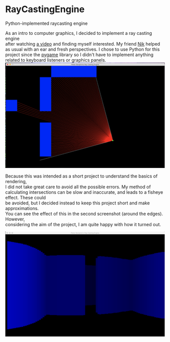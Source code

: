 # RayCastingEngine
Python-implemented raycasting engine

As an intro to computer graphics, I decided to implement a ray casting engine  
after watching [a video](https://www.youtube.com/watch?v=eOCQfxRQ2pY&t=601s) and finding myself interested. My friend [Nik](https://github.com/NikolasUntoten) helped  
as usual with an ear and fresh perspectives. I chose to use Python for this  
project since the [pygame](https://www.pygame.org/news) library so I didn't have to implement anything  
related to keyboard listeners or graphics panels.  
![alt text](https://github.com/PieterBenjamin/RayCastingEngine/blob/master/imgs/RayCastingSampleTopDown)

Because this was intended as a short project to understand the basics of rendering,  
I did not take great care to avoid all the possible errors. My method of calculating
intersections can be slow and inaccurate, and leads to a fisheye effect. These could  
be avoided, but I decided instead to keep this project short and make approximations.  
You can see the effect of this in the second screenshot (around the edges). However,  
considering the aim of the project, I am quite happy with how it turned out.

![alt text](https://github.com/PieterBenjamin/RayCastingEngine/blob/master/imgs/First%20person%20raycasting%20sample.png)
